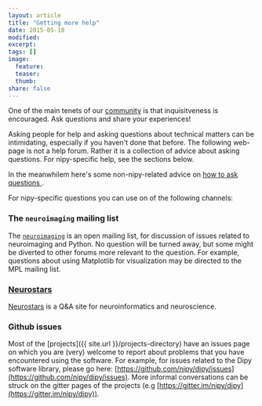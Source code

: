 ```yaml
---
layout: article
title: "Getting more help"
date: 2015-05-18
modified:
excerpt:
tags: []
image:
  feature:
  teaser:
  thumb:
share: false
---
```


One of the main tenets of our [community](http://nipy.github.io/code-of-conduct/) is that inquisitveness is encouraged. Ask questions and share your experiences! 

Asking people for help and asking questions about technical matters can be intimidating, especially if you haven't done that before. The following web-page is not a help forum. Rather it is a collection of advice about asking questions. For nipy-specific help, see the sections below. 

In the meanwhilem here's some non-nipy-related advice on [how to ask questions ](http://www.catb.org/esr/faqs/smart-questions.html). 

For nipy-specific questions you can use on of the following channels:

### The `neuroimaging` mailing list

The [`neuroimaging`](http://mail.python.org/mailman/listinfo/neuroimaging) is an open mailing list, for discussion of issues related to neuroimaging and Python. No question will be turned away, but some might be diverted to other forums more relevant to the question. For example, questions about using Matplotlib for visualization may be directed to the MPL mailing list.


### [Neurostars](https://neurostars.org/)

[Neurostars](https://neurostars.org/info/about/) is a Q&A site for neuroinformatics and neuroscience.


### Github issues

Most of the [projects]({{ site.url }}/projects-directory) have an issues page on which you are (very) welcome to report about problems that you have encountered using the software. For example, for issues related to the Dipy software library, please go here: [https://github.com/nipy/dipy/issues](https://github.com/nipy/dipy/issues). More informal conversations can be struck on the gitter pages of the projects (e.g [https://gitter.im/nipy/dipy](https://gitter.im/nipy/dipy)).

